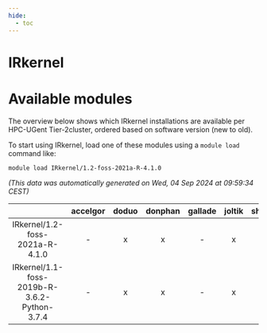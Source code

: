 ```yaml
---
hide:
  - toc
---
```


IRkernel
========

# Available modules


The overview below shows which IRkernel installations are available per HPC-UGent Tier-2cluster, ordered based on software version (new to old).

To start using IRkernel, load one of these modules using a `module load` command like:

```shell
module load IRkernel/1.2-foss-2021a-R-4.1.0
```

*(This data was automatically generated on Wed, 04 Sep 2024 at 09:59:34 CEST)*  

| |accelgor|doduo|donphan|gallade|joltik|shinx|skitty|
| :---: | :---: | :---: | :---: | :---: | :---: | :---: | :---: |
|IRkernel/1.2-foss-2021a-R-4.1.0|-|x|x|-|x|-|x|
|IRkernel/1.1-foss-2019b-R-3.6.2-Python-3.7.4|-|x|x|-|x|-|x|
